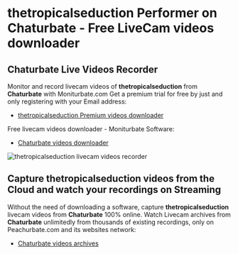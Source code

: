# thetropicalseduction Performer on Chaturbate - Free LiveCam videos downloader

## Chaturbate Live Videos Recorder

Monitor and record livecam videos of **thetropicalseduction** from **Chaturbate** with Moniturbate.com
Get a premium trial for free by just and only registering with your Email address:
* [thetropicalseduction Premium videos downloader](https://moniturbate.com/request-demo-licence-key.html)

Free livecam videos downloader - Moniturbate Software:
* [Chaturbate videos downloader](https://moniturbate.com/moniturbate-download-software.html)

![thetropicalseduction livecam videos recorder](https://peachurnet.com/templates/moniturbate-software.png)


## Capture thetropicalseduction videos from the Cloud and watch your recordings on Streaming

Without the need of downloading a software, capture **thetropicalseduction** livecam videos from **Chaturbate** 100% online.
Watch Livecam archives from **Chaturbate** unlimitedly from thousands of existing recordings, only on Peachurbate.com and its websites network:
* [Chaturbate videos archives](https://peachurnet.com/)